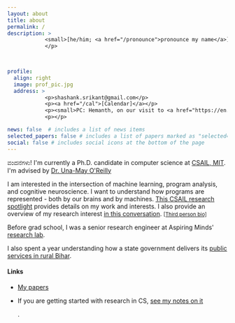 ```yaml
---
layout: about
title: about
permalink: /
description: >
            <small>[he/him; <a href="/pronounce">pronounce my name</a>]</small>
            </p>
            


profile:
  align: right
  image: prof_pic.jpg
  address: >
            <p>shashank.srikant@gmail.com</p>
            <p><a href="/cal">[Calendar]</a></p>
            <p><small>PC: Hemanth, on our visit to <a href="https://en.wikipedia.org/wiki/Kuppalli">Kuppalli</a>. December 2019.</small></p>
            <p></p>

news: false  # includes a list of news items
selected_papers: false # includes a list of papers marked as "selected={true}"
social: false # includes social icons at the bottom of the page
---
```


<p>ವಂದನೆಗಳು! I'm currently a Ph.D. candidate in computer science at <a href="http://www.csail.mit.edu/">CSAIL, MIT</a>. I'm advised by <a href="https://alfagroup.csail.mit.edu/">Dr. Una-May O'Reilly</a></p>

<p>I am interested in the intersection of machine learning, program analysis, and cognitive neuroscience. I want to understand how programs are represented - both by our brains and by machines. 
<a href="https://cap.csail.mit.edu/engage/spotlights/shashank-srikant">This CSAIL research spotlight</a> provides details on my work and interests. I also provide an overview of my research interest <a href="https://www.youtube.com/watch?v=3tuhyQR2L0I">in this conversation</a>. <small><a href="https://shashank-srikant.github.io/bio.txt">[Third person bio]</a></small>
</p>

<p>Before grad school, I was a senior research engineer at Aspiring Minds' <a href="http://research.aspiringminds.com">research lab</a>.

I also spent a year understanding how a state government delivers its <a href="http://sevasetu.org/">public services in rural Bihar</a>.</p>

#### Links

- <p> <a href="https://shashank-srikant.github.io/tag/papers/">My papers</a></p>

- <p>If you are getting started with research in CS, <a href="https://shashank-srikant.github.io/notes/aspiring-academics/">see my notes on it</a></p>.
